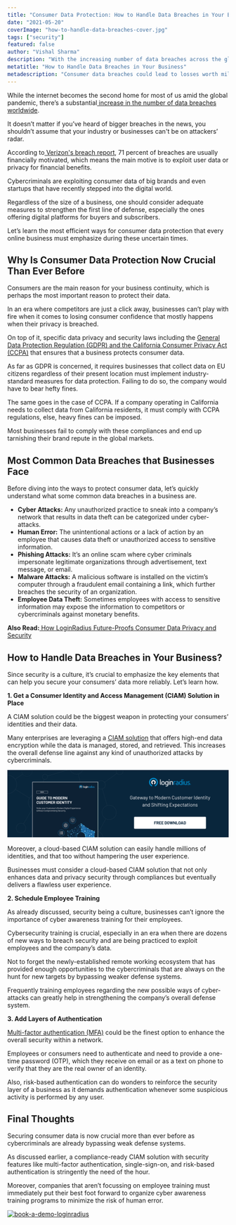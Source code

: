 ```yaml
---
title: "Consumer Data Protection: How to Handle Data Breaches in Your Business"
date: "2021-05-20"
coverImage: "how-to-handle-data-breaches-cover.jpg"
tags: ["security"]
featured: false 
author: "Vishal Sharma"
description: "With the increasing number of data breaches across the globe, securely managing consumer data is becoming more crucial than ever before. Here are some efficient ways for consumer data protection that every online business must emphasize to ensure a secure line of defense against cyber-attacks."
metatitle: "How to Handle Data Breaches in Your Business"
metadescription: "Consumer data breaches could lead to losses worth millions and even tarnish the brand repute. Here are the best ways to handle data breaches in your business."
---
```


While the internet becomes the second home for most of us amid the global pandemic, there’s a substantial[ increase in the number of data breaches worldwide](https://www.statista.com/statistics/1175574/increase-cyber-fraud-coronavirus-outbreak/).

It doesn’t matter if you’ve heard of bigger breaches in the news, you shouldn’t assume that your industry or businesses can't be on attackers’ radar.

According to[ Verizon's breach report](https://enterprise.verizon.com/resources/reports/2019-data-breach-investigations-report-emea.pdf), 71 percent of breaches are usually financially motivated, which means the main motive is to exploit user data or privacy for financial benefits.

Cybercriminals are exploiting consumer data of big brands and even startups that have recently stepped into the digital world.

Regardless of the size of a business, one should consider adequate measures to strengthen the first line of defense, especially the ones offering digital platforms for buyers and subscribers.

Let’s learn the most efficient ways for consumer data protection that every online business must emphasize during these uncertain times.


## Why Is Consumer Data Protection Now Crucial Than Ever Before

Consumers are the main reason for your business continuity, which is perhaps the most important reason to protect their data.

In an era where competitors are just a click away, businesses can’t play with fire when it comes to losing consumer confidence that mostly happens when their privacy is breached.

On top of it, specific data privacy and security laws including the [General Data Protection Regulation (GDPR) and the California Consumer Privacy Act (CCPA)](https://www.loginradius.com/blog/start-with-identity/2019/09/ccpa-vs-gdpr-the-compliance-war/) that ensures that a business protects consumer data.

As far as GDPR is concerned, it requires businesses that collect data on EU citizens regardless of their present location must implement industry-standard measures for data protection. Failing to do so, the company would have to bear hefty fines.

The same goes in the case of CCPA. If a company operating in California needs to collect data from California residents, it must comply with CCPA regulations, else, heavy fines can be imposed.

Most businesses fail to comply with these compliances and end up tarnishing their brand repute in the global markets.


## Most Common Data Breaches that Businesses Face

Before diving into the ways to protect consumer data, let’s quickly understand what some common data breaches in a business are.



*   **Cyber Attacks:** Any unauthorized practice to sneak into a company’s network that results in data theft can be categorized under cyber-attacks.
*   **Human Error:** The unintentional actions or a lack of action by an employee that causes data theft or unauthorized access to sensitive information.
*   **Phishing Attacks:** It’s an online scam where cyber criminals impersonate legitimate organizations through advertisement, text message, or email.
*   **Malware Attacks:** A malicious software is installed on the victim’s computer through a fraudulent email containing a link, which further breaches the security of an organization.
*   **Employee Data Theft:** Sometimes employees with access to sensitive information may expose the information to competitors or cybercriminals against monetary benefits.

**Also Read:**[ How LoginRadius Future-Proofs Consumer Data Privacy and Security](https://www.loginradius.com/blog/start-with-identity/2020/06/consumer-data-privacy-security/)


## How to Handle Data Breaches in Your Business?

Since security is a culture, it’s crucial to emphasize the key elements that can help you secure your consumers’ data more reliably. Let’s learn how.


**1.      Get a Consumer Identity and Access Management (CIAM) Solution in Place**

A CIAM solution could be the biggest weapon in protecting your consumers’ identities and their data.

Many enterprises are leveraging a [CIAM solution](https://www.loginradius.com/customer-security/) that offers high-end data encryption while the data is managed, stored, and retrieved. This increases the overall defense line against any kind of unauthorized attacks by cybercriminals.

[![eb-modern-customer-identity](eb-modern-customer-identity.png)](https://www.loginradius.com/resource/guide-to-modern-customer-identity/)

Moreover, a cloud-based CIAM solution can easily handle millions of identities, and that too without hampering the user experience.

Businesses must consider a cloud-based CIAM solution that not only enhances data and privacy security through compliances but eventually delivers a flawless user experience.


**2.      Schedule Employee Training**

As already discussed, security being a culture, businesses can’t ignore the importance of cyber awareness training for their employees.

Cybersecurity training is crucial, especially in an era when there are dozens of new ways to breach security and are being practiced to exploit employees and the company’s data.  

Not to forget the newly-established remote working ecosystem that has provided enough opportunities to the cybercriminals that are always on the hunt for new targets by bypassing weaker defense systems.

Frequently training employees regarding the new possible ways of cyber-attacks can greatly help in strengthening the company’s overall defense system.


**3.      Add Layers of Authentication**

[Multi-factor authentication (MFA)](https://www.loginradius.com/blog/start-with-identity/2019/06/what-is-multi-factor-authentication/) could be the finest option to enhance the overall security within a network.

Employees or consumers need to authenticate and need to provide a one-time password (OTP), which they receive on email or as a text on phone to verify that they are the real owner of an identity.

Also, risk-based authentication can do wonders to reinforce the security layer of a business as it demands authentication whenever some suspicious activity is performed by any user.


## Final Thoughts

Securing consumer data is now crucial more than ever before as cybercriminals are already bypassing weak defense systems.

As discussed earlier, a compliance-ready CIAM solution with security features like multi-factor authentication, single-sign-on, and risk-based authentication is stringently the need of the hour.

Moreover, companies that aren’t focussing on employee training must immediately put their best foot forward to organize cyber awareness training programs to minimize the risk of human error.


[![book-a-demo-loginradius](book-a-demo-loginradius.png)](https://www.loginradius.com/book-a-demo/)